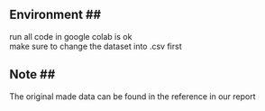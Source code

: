 ## Environment ## <br>
run all code in google colab is ok <br>
make sure to change the dataset into .csv first <br>

## Note ## <br>
The original made data can be found in the reference in our report
